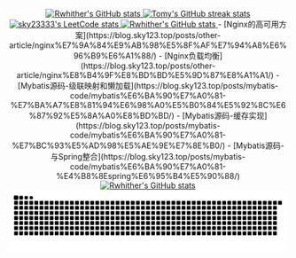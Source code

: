 <p align="center">
    <a href="https://github.com/search?q=author%3Asky-max-hub+-owner%3Asky-max-hub+is%3Amerged&type=pullrequests">
        <picture>
            <source
              srcset="https://github-readme-stats.vercel.app/api?username=sky-max-hub&title_color=0864D1&icon_color=1580FF&hide_border=true&hide_title=true&rank_icon=percentile&show_icons=true"
              media="(prefers-color-scheme: light), (prefers-color-scheme: no-preference)"
            />
            <source 
              srcset="https://github-readme-stats.vercel.app/api?username=sky-max-hub&hide_border=true&theme=dracula&hide_title=true&rank_icon=percentile&show_icons=true"
              media="(prefers-color-scheme: dark)"
            />
            <img src="https://github-readme-stats.vercel.app/api?username=sky-max-hub&title_color=0864D1&icon_color=1580FF&hide_border=true&hide_title=true&rank_icon=percentile&show_icons=true" height=140  alt="Rwhither's GitHub stats" />
        </picture>
    </a>
    <a href="https://github-streak-stats.Rwhither.tech?user=sky-max-hub&hide_border=true&ring=0864D1&fire=0864D1&currStreakNum=1580FF&sideNums=0864D1&currStreakLabel=1580FF&sideLabels=0864D1">
        <picture>
            <source
              srcset="https://github-streak-stats.tomy.tech?user=sky-max-hub&hide_border=true&ring=0864D1&fire=0864D1&currStreakNum=1580FF&sideNums=0864D1&currStreakLabel=1580FF&sideLabels=0864D1"
              media="(prefers-color-scheme: light), (prefers-color-scheme: no-preference)"
            />
            <source 
              srcset="https://github-streak-stats.tomy.tech?user=sky-max-hub&hide_border=true&theme=dracula"
              media="(prefers-color-scheme: dark)"
            />
            <img src="https://github-streak-stats.tomy.tech?user=sky-max-hub&hide_border=true&ring=0864D1&fire=0864D1&currStreakNum=1580FF&sideNums=0864D1&currStreakLabel=1580FF&sideLabels=0864D1" height=140  alt="Tomy's GitHub streak stats" />
        </picture>
    </a>
    <a href="https://leetcode.com/sky23333">
        <picture>
            <source
              srcset="https://leetcard.jacoblin.cool/sky23333?theme=light&border=0&site=cn"
              media="(prefers-color-scheme: light), (prefers-color-scheme: no-preference)"
            />
            <source 
              srcset="https://leetcard.jacoblin.cool/sky23333?theme=dark&border=0&site=cn"
              media="(prefers-color-scheme: dark)"
            />
            <img src="https://leetcard.jacoblin.cool/sky23333?theme=light&border=0&site=cn" height=140  alt="sky23333's LeetCode stats" />
        </picture>
    </a>
    <a href="https://github.com/search?q=author%3Asky-max-hub+-owner%3Asky-max-hub+is%3Amerged&type=pullrequests">
        <picture>
            <source
              srcset="https://github-readme-stats.vercel.app/api/top-langs?username=sky-max-hub&title_color=0864D1&icon_color=1580FF&hide_border=true&rank_icon=percentile&show_icons=true"
              media="(prefers-color-scheme: light), (prefers-color-scheme: no-preference)"
            />
            <source 
              srcset="https://github-readme-stats.vercel.app/api/top-langs?username=sky-max-hub&hide_border=true&theme=dracula&rank_icon=percentile&show_icons=true"
              media="(prefers-color-scheme: dark)"
            />
            <img src="https://github-readme-stats.vercel.app/api/top-langs?username=sky-max-hub&title_color=0864D1&icon_color=1580FF&hide_border=true&rank_icon=percentile&show_icons=true" height=140  alt="Rwhither's GitHub stats" />
        </picture>
    </a>
    <!-- BLOG-POST-LIST:START -->
- [Nginx的高可用方案](https://blog.sky123.top/posts/other-article/nginx%E7%9A%84%E9%AB%98%E5%8F%AF%E7%94%A8%E6%96%B9%E6%A1%88/)
- [Nginx负载均衡](https://blog.sky123.top/posts/other-article/nginx%E8%B4%9F%E8%BD%BD%E5%9D%87%E8%A1%A1/)
- [Mybatis源码-级联映射和懒加载](https://blog.sky123.top/posts/mybatis-code/mybatis%E6%BA%90%E7%A0%81-%E7%BA%A7%E8%81%94%E6%98%A0%E5%B0%84%E5%92%8C%E6%87%92%E5%8A%A0%E8%BD%BD/)
- [Mybatis源码-缓存实现](https://blog.sky123.top/posts/mybatis-code/mybatis%E6%BA%90%E7%A0%81-%E7%BC%93%E5%AD%98%E5%AE%9E%E7%8E%B0/)
- [Mybatis源码-与Spring整合](https://blog.sky123.top/posts/mybatis-code/mybatis%E6%BA%90%E7%A0%81-%E4%B8%8Espring%E6%95%B4%E5%90%88/)
<!-- BLOG-POST-LIST:END -->
    <a href="https://github-readme-activity-graph.vercel.app/graph?username=sky-max-hub&hide_border=true&bg_color=ffffff&color=1580FF&title_color=0864D1&line=0864D1&point=1580FF">
        <picture>
            <source
              srcset="https://github-readme-activity-graph.vercel.app/graph?username=sky-max-hub&hide_border=true&bg_color=ffffff&color=1580FF&title_color=0864D1&line=0864D1&point=1580FF"
              media="(prefers-color-scheme: light), (prefers-color-scheme: no-preference)"
            />
            <source 
              srcset="https://github-readme-activity-graph.vercel.app/graph?username=sky-max-hub&hide_border=true&bg_color=282a36&color=f8f8f2&title_color=0864D1&line=0864D1&point=79dafa"
              media="(prefers-color-scheme: dark)"
            />
            <img src="https://github-readme-activity-graph.vercel.app/graph?username=sky-max-hub&hide_border=true&bg_color=ffffff&color=1580FF&title_color=0864D1&line=0864D1&point=1580FF" height=280  alt="Rwhither's GitHub stats" />
        </picture>
    </a>
    <a href="https://github.com/sky-max-hub/sky-max-hub">
        <picture>
            <source media="(prefers-color-scheme: dark)" srcset="https://raw.githubusercontent.com/sky-max-hub/sky-max-hub/output/github-contribution-grid-snake-dark.svg">
            <source media="(prefers-color-scheme: light)" srcset="https://raw.githubusercontent.com/sky-max-hub/sky-max-hub/output/github-contribution-grid-snake.svg">
            <img alt="github contribution grid snake animation" src="https://raw.githubusercontent.com/sky-max-hub/sky-max-hub/output/github-contribution-grid-snake.svg">
        </picture>
    </a>
</p>